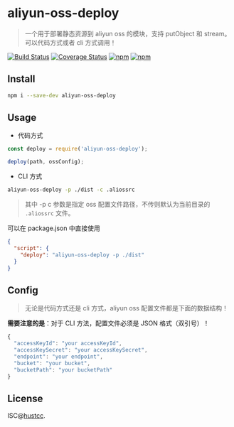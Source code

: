 # aliyun-oss-deploy

> 一个用于部署静态资源到 aliyun oss 的模块，支持 putObject 和 stream。可以代码方式或者 cli 方式调用！

[![Build Status](https://travis-ci.org/hustcc/aliyun-oss-deploy.svg?branch=master)](https://travis-ci.org/hustcc/aliyun-oss-deploy)
[![Coverage Status](https://coveralls.io/repos/github/hustcc/aliyun-oss-deploy/badge.svg?branch=master)](https://coveralls.io/github/hustcc/aliyun-oss-deploy)
[![npm](https://img.shields.io/npm/v/aliyun-oss-deploy.svg)](https://www.npmjs.com/package/aliyun-oss-deploy)
[![npm](https://img.shields.io/npm/dm/aliyun-oss-deploy.svg)](https://www.npmjs.com/package/aliyun-oss-deploy)


## Install

```bash
npm i --save-dev aliyun-oss-deploy
```


## Usage

 - 代码方式

```js
const deploy = require('aliyun-oss-deploy');

deploy(path, ossConfig);
```


 - CLI 方式

```bash
aliyun-oss-deploy -p ./dist -c .aliossrc
```

> 其中 -p c 参数是指定 oss 配置文件路径，不传则默认为当前目录的 `.aliossrc` 文件。

可以在 package.json 中直接使用

```json
{
  "script": {
    "deploy": "aliyun-oss-deploy -p ./dist"
  }
}
```


## Config

> 无论是代码方式还是 cli 方式，aliyun oss 配置文件都是下面的数据结构！

**需要注意的是**：对于 CLI 方法，配置文件必须是 JSON 格式（双引号）！


```js
{
  "accessKeyId": "your accessKeyId",
  "accessKeySecret": "your accessKeySecret",
  "endpoint": "your endpoint",
  "bucket": "your bucket",
  "bucketPath": "your bucketPath"
}
```


## License

ISC@[hustcc](https://github.com/hustcc).
